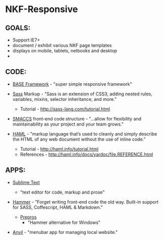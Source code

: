 # NKF-Responsive

## GOALS:
+ Support IE7+
+ document / exhibit various NKF page templates
+ displays on mobile, tablets, netbooks and desktop
+ 


## CODE:
+ [BASE Framework](http://matthewhartman.github.io/base/) - "super simple responsive framework"

+ [Sass](http://sass-lang.com/) Markup - "Sass is an extension of CSS3, adding nested rules, variables, mixins, selector inheritance, and more."
  + Tutorial - http://sass-lang.com/tutorial.html

+ [SMACCS](http://smacss.com/) front-end code structure - "...allow for flexibility and maintainability as your project and your team grows."

+ [HAML](http://haml.info/) - "markup language that’s used to cleanly and simply describe the HTML of any web document without the use of inline code."
  + Tutorial - http://haml.info/tutorial.html
  + References - http://haml.info/docs/yardoc/file.REFERENCE.html

## APPS:
+ [Sublime Text](http://www.sublimetext.com/3)
  + "text editor for code, markup and prose"

+ [Hammer](http://hammerformac.com/) - "Forget writing front-end code the old way. Built-in support for SASS, Coffescript, HAML & Markdown."
  + [Prepros](http://alphapixels.com/prepros/)
    + "Hammer alternative for Windows"

+ [Anvil](http://anvilformac.com/) - "menubar app for managing local website."
